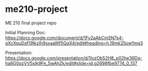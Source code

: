 # me210-project
ME 210 final project repo

Initial Planning Doc: https://docs.google.com/document/d/1Fy2aAbCinSN7s4-gXcXquDxFl9lkzIh9sxaaWf5QqX4/edit#heading=h.19mk25ow1mq3

Presentation: https://docs.google.com/presentation/d/1lvzOb52H8_p02he36Dq-ha6G0ozVV5sIk9Fe_5wAhZk/edit#slide=id.g2698fbe9774_0_137
